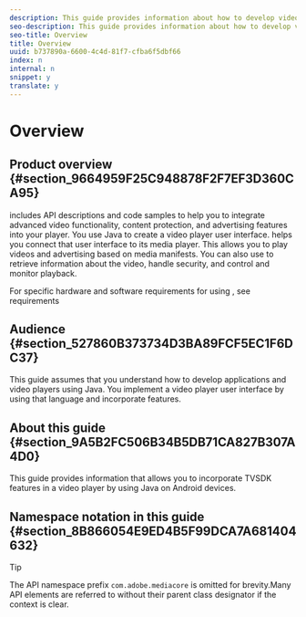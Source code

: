 ```yaml
---
description: This guide provides information about how to develop video player applications by using TVSDK for Android, which is implemented in Java.
seo-description: This guide provides information about how to develop video player applications by using TVSDK for Android, which is implemented in Java.
seo-title: Overview
title: Overview
uuid: b737890a-6600-4c4d-81f7-cfba6f5dbf66
index: n
internal: n
snippet: y
translate: y
---
```


# Overview


## Product overview {#section_9664959F25C948878F2F7EF3D360CA95}

<!-- PH element: phrases/primetime-sdk-name --> includes API descriptions and code samples to help you to integrate advanced video functionality, content protection, and advertising features into your player. You use Java to create a video player user interface. <!-- PH element: phrases/primetime-sdk-name --> helps you connect that user interface to its media player. This allows you to play videos and advertising based on media manifests. You can also use <!-- PH element: phrases/primetime-sdk-name --> to retrieve information about the video, handle security, and control and monitor playback.
For specific hardware and software requirements for using  <!-- PH element: phrases/primetime-sdk-name --> , see requirements 

## Audience {#section_527860B373734D3BA89FCF5EC1F6DC37}

This guide assumes that you understand how to develop applications and video players using Java. You implement a video player user interface by using that language and incorporate  <!-- PH element: phrases/primetime-sdk-name --> features.

## About this guide {#section_9A5B2FC506B34B5DB71CA827B307A4D0}

This guide provides information that allows you to incorporate TVSDK features in a video player by using Java on Android devices.

## Namespace notation in this guide {#section_8B866054E9ED4B5F99DCA7A681404632}


>[!TIP]
>
>The <!-- PH element: phrases/primetime-sdk-name --> API namespace prefix `com.adobe.mediacore` is omitted for brevity.Many API elements are referred to without their parent class designator if the context is clear.


